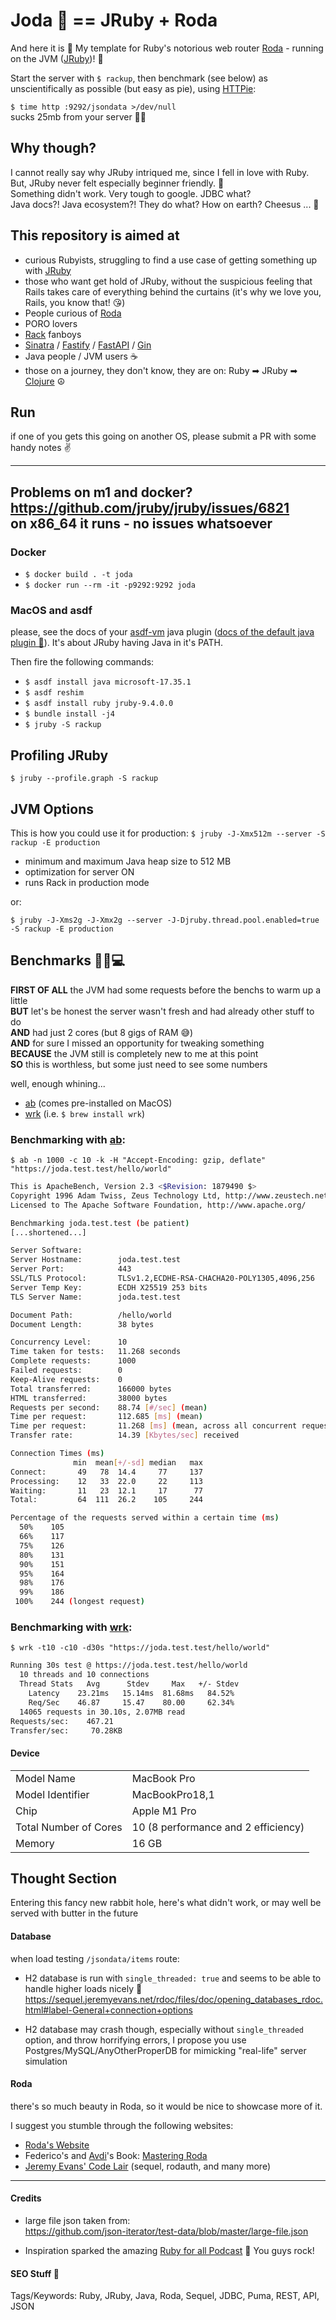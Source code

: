 # Joda 🖖 == JRuby + Roda

And here it is 🎉 My template for Ruby's notorious web router [Roda](https://roda.jeremyevans.net) - running on the JVM ([JRuby](https://www.jruby.org))! 🌋

Start the server with `$ rackup`, then benchmark (see below) as unscientifically as possible (but easy as pie), using [HTTPie](https://httpie.io):

`$ time http :9292/jsondata >/dev/null`  
sucks 25mb from your server 🧛‍♀️

## Why though?

I cannot really say why JRuby intriqued me, since I fell in love with Ruby.
But, JRuby never felt especially beginner friendly. 😬  
Something didn't work. Very tough to google. JDBC what?  
Java docs?! Java ecosystem?! They do what? How on earth? Cheesus ... 🤢

## This repository is aimed at

- curious Rubyists, struggling to find a use case of getting something up with [JRuby](https://www.jruby.org)
- those who want get hold of JRuby, without the suspicious feeling that Rails takes care of everything behind the curtains (it's why we love you, Rails, you know that! 😘)
- People curious of [Roda](https://roda.jeremyevans.net)
- PORO lovers
- [Rack](https://github.com/rack/rack) fanboys
- [Sinatra](https://sinatrarb.com) / [Fastify](https://www.fastify.io) / [FastAPI](https://fastapi.tiangolo.com) / [Gin](https://github.com/gin-gonic/gin)
- Java people / JVM users ☕️
- those on a journey, they don't know, they are on: Ruby ➡ JRuby ➡ [Clojure](https://clojure.org/guides/getting_started) ☮️

## Run

if one of you gets this going on another OS, please submit a PR with some handy notes ✌️

---
Problems on m1 and docker? https://github.com/jruby/jruby/issues/6821  
on x86_64 it runs - no issues whatsoever
---

### Docker

- `$ docker build . -t joda`
- `$ docker run --rm -it -p9292:9292 joda`

### MacOS and asdf

please, see the docs of your [asdf-vm](https://asdf-vm.com) java plugin ([docs of the default java plugin 📖](https://github.com/halcyon/asdf-java#java_home)). It's about JRuby having Java in it's PATH.

Then fire the following commands:

- `$ asdf install java microsoft-17.35.1`
- `$ asdf reshim`
- `$ asdf install ruby jruby-9.4.0.0`
- `$ bundle install -j4`
- `$ jruby -S rackup`

## Profiling JRuby

`$ jruby --profile.graph -S rackup`

## JVM Options

This is how you could use it for production:
`$ jruby -J-Xmx512m --server -S rackup -E production`

- minimum and maximum Java heap size to 512 MB
- optimization for server ON
- runs Rack in production mode

or:

`$ jruby -J-Xms2g -J-Xmx2g --server -J-Djruby.thread.pool.enabled=true -S rackup -E production`

## Benchmarks 🥼🧪💻

**FIRST OF ALL** the JVM had some requests before the benchs to warm up a little  
**BUT** let's be honest the server wasn't fresh and had already other stuff to do  
**AND** had just 2 cores (but 8 gigs of RAM 😅)  
**AND** for sure I missed an opportunity for tweaking something  
**BECAUSE** the JVM still is completely new to me at this point  
**SO** this is worthless, but some just need to see some numbers

well, enough whining...

- [ab](https://httpd.apache.org/docs/2.4/programs/ab.html) (comes pre-installed on MacOS)
- [wrk](https://github.com/wg/wrk) (i.e. `$ brew install wrk`)

### Benchmarking with [ab](https://httpd.apache.org/docs/2.4/programs/ab.html):

`$ ab -n 1000 -c 10 -k -H "Accept-Encoding: gzip, deflate" "https://joda.test.test/hello/world"`

```bash
This is ApacheBench, Version 2.3 <$Revision: 1879490 $>
Copyright 1996 Adam Twiss, Zeus Technology Ltd, http://www.zeustech.net/
Licensed to The Apache Software Foundation, http://www.apache.org/

Benchmarking joda.test.test (be patient)
[...shortened...]

Server Software:
Server Hostname:        joda.test.test
Server Port:            443
SSL/TLS Protocol:       TLSv1.2,ECDHE-RSA-CHACHA20-POLY1305,4096,256
Server Temp Key:        ECDH X25519 253 bits
TLS Server Name:        joda.test.test

Document Path:          /hello/world
Document Length:        38 bytes

Concurrency Level:      10
Time taken for tests:   11.268 seconds
Complete requests:      1000
Failed requests:        0
Keep-Alive requests:    0
Total transferred:      166000 bytes
HTML transferred:       38000 bytes
Requests per second:    88.74 [#/sec] (mean)
Time per request:       112.685 [ms] (mean)
Time per request:       11.268 [ms] (mean, across all concurrent requests)
Transfer rate:          14.39 [Kbytes/sec] received

Connection Times (ms)
              min  mean[+/-sd] median   max
Connect:       49   78  14.4     77     137
Processing:    12   33  22.0     22     113
Waiting:       11   23  12.1     17      77
Total:         64  111  26.2    105     244

Percentage of the requests served within a certain time (ms)
  50%    105
  66%    117
  75%    126
  80%    131
  90%    151
  95%    164
  98%    176
  99%    186
 100%    244 (longest request)
```

### Benchmarking with [wrk](https://github.com/wg/wrk):

`$ wrk -t10 -c10 -d30s "https://joda.test.test/hello/world"`

```bash
Running 30s test @ https://joda.test.test/hello/world
  10 threads and 10 connections
  Thread Stats   Avg      Stdev     Max   +/- Stdev
    Latency    23.21ms   15.14ms  81.68ms   84.52%
    Req/Sec    46.87     15.47    80.00     62.34%
  14065 requests in 30.10s, 2.07MB read
Requests/sec:    467.21
Transfer/sec:     70.28KB
```

#### Device

|                       |                                     |
| --------------------- | ----------------------------------- |
| Model Name            | MacBook Pro                         |
| Model Identifier      | MacBookPro18,1                      |
| Chip                  | Apple M1 Pro                        |
| Total Number of Cores | 10 (8 performance and 2 efficiency) |
| Memory                | 16 GB                               |

## Thought Section

Entering this fancy new rabbit hole, here's what didn't work, or may well be served with butter in the future

#### Database

when load testing `/jsondata/items` route:

- H2 database is run with `single_threaded: true` and seems to be able to handle higher loads nicely 👏
  https://sequel.jeremyevans.net/rdoc/files/doc/opening_databases_rdoc.html#label-General+connection+options

- H2 database may crash though, especially without `single_threaded` option, and throw horrifying errors, I propose you use Postgres/MySQL/AnyOtherProperDB for mimicking "real-life" server simulation

#### Roda

there's so much beauty in Roda, so it would be nice to showcase more of it.

I suggest you stumble through the following websites:

- [Roda's Website](https://roda.jeremyevans.net)
- Federico's and [Avdi](https://avdi.codes)'s Book: [Mastering Roda](https://fiachetti.gitlab.io/mastering-roda/)
- [Jeremy Evans' Code Lair](https://code.jeremyevans.net/ruby.html) (sequel, rodauth, and many more)

---

#### Credits

- large file json taken from:  
  https://github.com/json-iterator/test-data/blob/master/large-file.json

- Inspiration sparked the amazing [Ruby for all Podcast](https://www.rubyforall.com/) 👋 You guys rock!

#### SEO Stuff 🤭

Tags/Keywords: Ruby, JRuby, Java, Roda, Sequel, JDBC, Puma, REST, API, JSON
